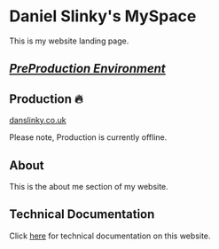 # Daniel Slinky's MySpace

This is my website landing page.

## _**[PreProduction Environment](https://danslinky.github.io/danslinky.co.uk/)**_

## Production :fire:

[danslinky.co.uk](https://danslinky.co.uk)

Please note, Production is currently offline.

## About

This is the about me section of my website.

## Technical Documentation

Click [here](rtfm.md) for technical documentation on this website.
